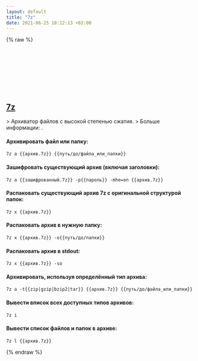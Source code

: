 ```yaml
---
layout: default
title: "7z"
date: 2021-06-25 18:12:13 +02:00
---
```

{% raw %}
<h2 id="7z">
  <a href="/ru/common/7z.html">7z</a> <a href="#7z"><svg class="icon">
    <use href="/assets/images/unicode_sprite.svg#link" />
  </svg></a>
</h2>
> Архиватор файлов с высокой степенью сжатия.
> Больше информации: <https://www.7-zip.org/>.

#### Архивировать файл или папку:
```shell
7z a {{архив.7z}} {{путь/до/файла_или_папки}}
```
#### Зашифровать существующий архив (включая заголовки):
```shell
7z a {{зашифрованный.7z}} -p{{пароль}} -mhe=on {{архив.7z}}
```
#### Распаковать существующий архив 7z с оригинальной структурой папок:
```shell
7z x {{архив.7z}}
```
#### Распаковать архив в нужную папку:
```shell
7z x {{архив.7z}} -o{{путь/до/папки}}
```
#### Распаковать архив в stdout:
```shell
7z x {{архив.7z}} -so
```
#### Архивировать, используя определённый тип архива:
```shell
7z a -t{{zip|gzip|bzip2|tar}} {{архив.7z}} {{путь/до/файла_или_папки}}
```
#### Вывести вписок всех доступных типов архивов:
```shell
7z i
```
#### Вывести список файлов и папок в архиве:
```shell
7z l {{архив.7z}}
```
{% endraw %}